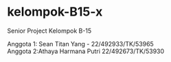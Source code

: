 # kelompok-B15-x
Senior Project Kelompok B-15<br />

Anggota 1: Sean Titan Yang - 22/492933/TK/53965<br />
Anggota 2:Athaya Harmana Putri 22/492673/TK/53930 <br />
